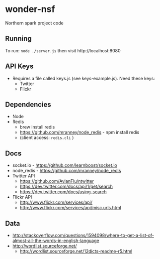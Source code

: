 wonder-nsf
==========

Northern spark project code

Running
-------

To run: `node ./server.js` then visit http://localhost:8080


API Keys
--------

* Requires a file called keys.js (see keys-example.js).  Need these keys:
  * Twitter
  * Flickr


Dependencies
------------

* Node
* Redis
  * brew install redis
  * https://github.com/mranney/node_redis - npm install redis
  * (client access: `redis.cli` )


Docs
----

* socket.io - https://github.com/learnboost/socket.io
* node_redis - https://github.com/mranney/node_redis
* Twitter API
  * https://github.com/AvianFlu/ntwitter
  * https://dev.twitter.com/docs/api/1/get/search
  * https://dev.twitter.com/docs/using-search
* Flickr API
  * http://www.flickr.com/services/api/
  * http://www.flickr.com/services/api/misc.urls.html


Data
----

* http://stackoverflow.com/questions/1594098/where-to-get-a-list-of-almost-all-the-words-in-english-language
* http://wordlist.sourceforge.net/
  * http://wordlist.sourceforge.net/12dicts-readme-r5.html

